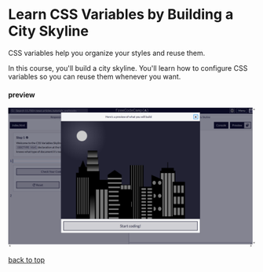 <div id="top"></div>

# Learn CSS Variables by Building a City Skyline

<p>CSS variables help you organize your styles and reuse them.</p>

<p>
   In this course, you'll build a city skyline.
   You'll learn how to configure CSS variables
   so you can reuse them whenever you want.
<p>

<h4>preview</h4>
    <img src="https://github.com/AndriiKot/Desing___City_Skyline___freeCodeCamp/blob/main/images/previews/preview_step01.png" alt="preview_step01">
  

[back to top](#top)
